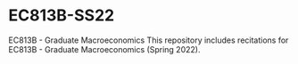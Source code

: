 # EC813B-SS22
EC813B - Graduate Macroeconomics
This repository includes recitations for EC813B - Graduate Macroeconomics (Spring 2022).
